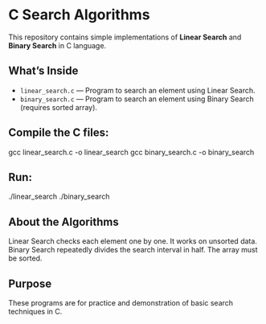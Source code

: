 # C Search Algorithms
This repository contains simple implementations of **Linear Search** and **Binary Search** in C language.

## What’s Inside
- `linear_search.c` — Program to search an element using Linear Search.
- `binary_search.c` — Program to search an element using Binary Search (requires sorted array).

## Compile the C files:
gcc linear_search.c -o linear_search
gcc binary_search.c -o binary_search

## Run:
./linear_search
./binary_search

## About the Algorithms
Linear Search checks each element one by one. It works on unsorted data.
Binary Search repeatedly divides the search interval in half. The array must be sorted.

## Purpose
These programs are for practice and demonstration of basic search techniques in C.

